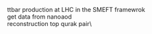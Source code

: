 ttbar production at LHC in the SMEFT framewrok \
get data from nanoaod\
reconstruction top qurak pair\
